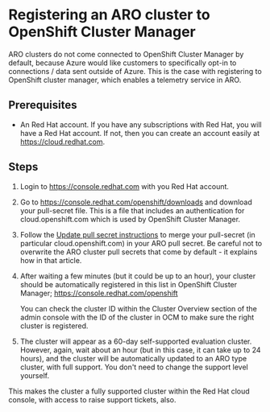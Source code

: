 # Registering an ARO cluster to OpenShift Cluster Manager 

ARO clusters do not come connected to OpenShift Cluster Manager by default,
because Azure would like customers to specifically opt-in to connections / data
sent outside of Azure. This is the case with registering to OpenShift cluster
manager, which enables a telemetry service in ARO. 

## Prerequisites

* An Red Hat account. If you have any subscriptions with Red Hat, you will have
  a Red Hat account. If not, then you can create an account easily at
  https://cloud.redhat.com. 

## Steps

1. Login to https://console.redhat.com with you Red Hat account. 

2. Go to https://console.redhat.com/openshift/downloads and download your
pull-secret file. This is a file that includes an authentication for
cloud.openshift.com which is used by OpenShift Cluster Manager.

3. Follow the [Update pull secret instructions](https://docs.microsoft.com/en-us/azure/openshift/howto-add-update-pull-secret) to merge your pull-secret (in particular cloud.openshift.com) in your ARO pull secret. Be careful not to overwrite the ARO cluster pull secrets that come by default - it explains how in that article.

4. After waiting a few minutes (but it could be up to an hour), your 
   cluster should be automatically registered in this list in OpenShift Cluster 
   Manager; https://console.redhat.com/openshift

   You can check the cluster ID within the Cluster Overview section of the
   admin console with the ID of the cluster in OCM to make sure the right cluster is registered.

5. The cluster will appear as a 60-day self-supported evaluation cluster. However, again,
wait about an hour (but in this case, it can take up to 24 hours), and the
cluster will be automatically updated to an ARO type cluster, with full
support. You don't need to change the support level yourself. 

This makes the cluster a fully supported cluster within the Red Hat cloud
console, with access to raise support tickets, also.
